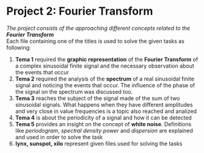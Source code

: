 # Project 2: **Fourier Transform**
*The project consists of the approaching different concepts related to the **Fourier Transform***\
Each file containing one of the titles is used to solve the given tasks as following:
1. **Tema 1** required the **graphic representation** of the **Fourier Transform** of a complex sinusoidal finite signal and the necessary observation about the events that occur 
2. **Tema 2** required the analysis of the **spectrum** of a real sinusoidal finite signal and noticing the events that occur. The influence of the phase of the signal on the spectrum was discussed too.
3. **Tema 3** reaches the subject of the signal made of the sum of two sinusoidal signals. What happens when they have different amplitudes and very close in value frequencies is a topic also reached and analized 
4. **Tema 4** is about the periodicity of a signal and how it can be detected 
5. **Tema 5** provides an insight on the concept of **white noise**. Definitions like *periodogram*, *spectral density power* and *dispersion* are explained and used in order to solve the task 
6. **lynx, sunspot, xilo** represent given files used for solving the tasks
